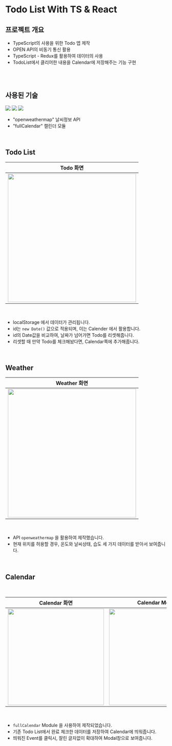 # Todo List With TS & React

## 프로젝트 개요
- TypeScript의 사용을 위한 Todo 앱 제작
- OPEN API의 비동기 통신 활용
- TypeScript - Redux를 활용하여 데이터의 사용
- TodoList에서 클리어한 내용을 Calendar에 저장해주는 기능 구현 

<br><br>

## 사용된 기술

<img src="https://img.shields.io/badge/react-61DAFB?style=for-the-badge&logo=react&logoColor=black">
<img src="https://img.shields.io/badge/TypeScript-3178C6?style=for-the-badge&logo=TypeScript&logoColor=black">
<img src="https://img.shields.io/badge/Sass-CC6699?style=for-the-badge&logo=Sass&logoColor=black">

<br>

- "openweathermap" 날씨정보 API
- "fullCalendar" 캘린더 모듈

<br>


## Todo List

|Todo 화면 |
|---|
| <img src='https://user-images.githubusercontent.com/82368684/143793734-ba9fedff-ab86-46ef-b406-1fdb6f6c5c8a.png' width= '400px'> |

<br>

- localStorage 에서 데이터가 관리됩니다.
- id는 `new Date()` 값으로 적용되며, 이는 Calender 에서 활용합니다.
- id의 Date값을 비교하여, 날짜가 넘어가면 Todo를 리셋해줍니다.
- 리셋할 때 만약 Todo를 체크해놨다면, Calendar쪽에 추가해줍니다.

<br>

## Weather

|Weather 화면 |
|---|
| <img src='https://user-images.githubusercontent.com/82368684/143793808-8af51956-2266-47f6-bcc7-2525e7f684ef.png' width= '400px'> |

<br>

- API  `openweathermap` 을 활용하여 제작했습니다.
- 현재 위치를 허용할 경우, 온도와 날씨상태, 습도 세 가지 데이터를 받아서 보여줍니다.


<br>

## Calendar

<br>

| Calendar 화면 | Calendar Modal |
|---|---|
| <img src='https://user-images.githubusercontent.com/82368684/143793857-60b36072-6105-49c1-a2b8-49f456fd4c2e.png' width= '300px'> | <img src='https://user-images.githubusercontent.com/82368684/143793859-a94e5683-31ba-49eb-b3cf-568104ce8dee.png' width= '300px'> |

<br>

- `fullCalendar` Module 을 사용하여 제작되었습니다.
- 기존 Todo List에서 완료 체크한 데이터를 저장하여 Calendar에 띄워줍니다.
- 띄워진 Event를 클릭시, 잘린 글자없이 확대하여 Modal창으로 보여줍니다.
